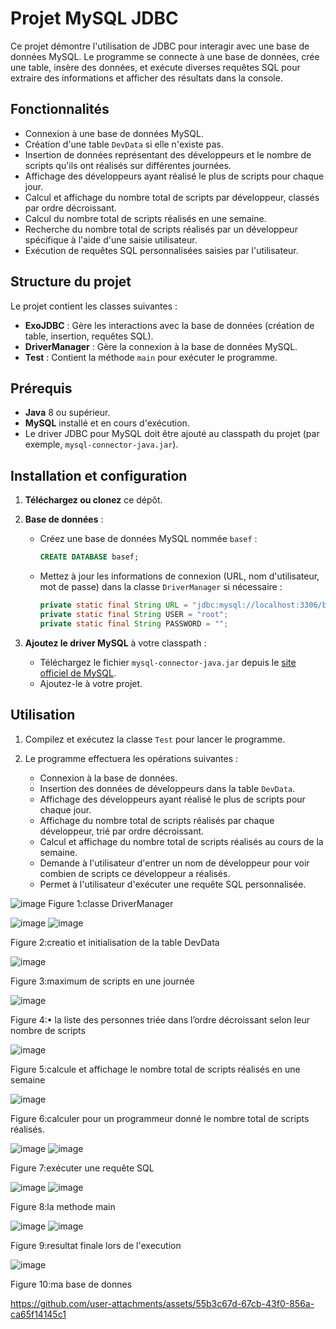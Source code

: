 # Projet MySQL JDBC

Ce projet démontre l'utilisation de JDBC pour interagir avec une base de données MySQL. Le programme se connecte à une base de données, crée une table, insère des données, et exécute diverses requêtes SQL pour extraire des informations et afficher des résultats dans la console.

## Fonctionnalités
- Connexion à une base de données MySQL.
- Création d'une table `DevData` si elle n'existe pas.
- Insertion de données représentant des développeurs et le nombre de scripts qu'ils ont réalisés sur différentes journées.
- Affichage des développeurs ayant réalisé le plus de scripts pour chaque jour.
- Calcul et affichage du nombre total de scripts par développeur, classés par ordre décroissant.
- Calcul du nombre total de scripts réalisés en une semaine.
- Recherche du nombre total de scripts réalisés par un développeur spécifique à l'aide d'une saisie utilisateur.
- Exécution de requêtes SQL personnalisées saisies par l'utilisateur.

## Structure du projet
Le projet contient les classes suivantes :

- **ExoJDBC** : Gère les interactions avec la base de données (création de table, insertion, requêtes SQL).
- **DriverManager** : Gère la connexion à la base de données MySQL.
- **Test** : Contient la méthode `main` pour exécuter le programme.

## Prérequis
- **Java** 8 ou supérieur.
- **MySQL** installé et en cours d'exécution.
- Le driver JDBC pour MySQL doit être ajouté au classpath du projet (par exemple, `mysql-connector-java.jar`).

## Installation et configuration

1. **Téléchargez ou clonez** ce dépôt.

2. **Base de données** :
   - Créez une base de données MySQL nommée `basef` :
     ```sql
     CREATE DATABASE basef;
     ```
   - Mettez à jour les informations de connexion (URL, nom d'utilisateur, mot de passe) dans la classe `DriverManager` si nécessaire :
     ```java
     private static final String URL = "jdbc:mysql://localhost:3306/basef";
     private static final String USER = "root";
     private static final String PASSWORD = "";
     ```

3. **Ajoutez le driver MySQL** à votre classpath :
   - Téléchargez le fichier `mysql-connector-java.jar` depuis le [site officiel de MySQL](https://dev.mysql.com/downloads/connector/j/).
   - Ajoutez-le à votre projet.

## Utilisation

1. Compilez et exécutez la classe `Test` pour lancer le programme.

2. Le programme effectuera les opérations suivantes :
   - Connexion à la base de données.
   - Insertion des données de développeurs dans la table `DevData`.
   - Affichage des développeurs ayant réalisé le plus de scripts pour chaque jour.
   - Affichage du nombre total de scripts réalisés par chaque développeur, trié par ordre décroissant.
   - Calcul et affichage du nombre total de scripts réalisés au cours de la semaine.
   - Demande à l'utilisateur d'entrer un nom de développeur pour voir combien de scripts ce développeur a réalisés.
   - Permet à l'utilisateur d'exécuter une requête SQL personnalisée.

![image](https://github.com/user-attachments/assets/6a359dec-ae6e-4431-9274-d85562bea9cc)
Figure 1:classe DriverManager

![image](https://github.com/user-attachments/assets/317de778-93fb-4188-b693-114f5ea70673)
![image](https://github.com/user-attachments/assets/00735445-a213-479b-88dc-96a398051888)

Figure 2:creatio et initialisation de la table DevData

![image](https://github.com/user-attachments/assets/471c780d-f6be-4957-a9c8-1b5473cc1516)

Figure 3:maximum de scripts en une journée

![image](https://github.com/user-attachments/assets/e7eaef4c-b317-4f28-860f-3374d9546e37)

Figure 4:•	la liste des personnes triée dans l’ordre décroissant selon leur nombre de scripts

![image](https://github.com/user-attachments/assets/bd2878fe-c52b-42b4-80e9-253a24f5a0a2)

Figure 5:calcule et affichage le nombre total de scripts réalisés en une semaine

![image](https://github.com/user-attachments/assets/813eec30-2e44-4fec-9258-ccdbb44e0aee)

Figure 6:calculer pour un programmeur donné le nombre total de scripts réalisés.

![image](https://github.com/user-attachments/assets/ba17b6d6-8600-44b6-ade7-bc3be553c0be)
![image](https://github.com/user-attachments/assets/747e4b36-ebfa-4ed7-b8d8-0172b793c5d6)

Figure 7:exécuter une requête SQL

![image](https://github.com/user-attachments/assets/8bd9699a-57cb-4a97-b7b0-24a83c404853)
![image](https://github.com/user-attachments/assets/67290219-ff0b-4986-a57c-5c99de03bac3)

Figure 8:la methode main

![image](https://github.com/user-attachments/assets/7b13d540-bef2-40c7-971e-e53116d0140d)
![image](https://github.com/user-attachments/assets/ffa013b5-316a-49a7-9e1f-bfddb8feb54b)

Figure 9:resultat finale lors de l'execution

![image](https://github.com/user-attachments/assets/40f51aaf-5bc8-4f3d-8a3c-a2dde43a0516)

Figure 10:ma base de donnes










https://github.com/user-attachments/assets/55b3c67d-67cb-43f0-856a-ca65f14145c1
















